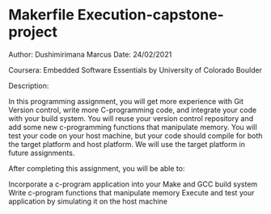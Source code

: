 # Makerfile Execution-capstone-project

Author: Dushimirimana Marcus
Date: 24/02/2021

Coursera: Embedded Software Essentials by University of Colorado Boulder

Description: 

In this programming assignment, you will get more experience with Git Version control, write more C-programming code, and integrate your code with your build system. You will reuse your version control repository and add some new c-programming functions that manipulate memory. You will test your code on your host machine, but your code should compile for both the target platform and host platform. We will use the target platform in future assignments.

After completing this assignment, you will be able to: 


Incorporate a c-program application into your Make and GCC build system 
Write c-program functions that manipulate memory 
Execute and test your application by simulating it on the host machine
